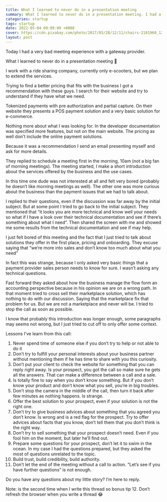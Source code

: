 ```yaml
---
title: What I learned to never do in a presentation meeting 
summary: What I learned to never do in a presentation meeting. I had a very bad meeting experience with a gateway provider.
categories: startup
tags: startup
date: 2022-05-04 09:09:09 +0000
cover: https://cdn.pixabay.com/photo/2017/03/28/12/11/chairs-2181960_1280.jpg
layout: post
---
```


Today I had a very bad meeting experience with a gateway provider.

What I learned to never do in a presentation meeting 🧵 

I work with a ride sharing company, currently only e-scooters, but we plan to extend the services.

Trying to find a better pricing that fits with the business I got a recommendation with these guys. 
I search for their website and try to understand if they have what we need.

Tokenized payments with pre authorization and partial capture. 
On their website they presents a POS payment solution and a very basic solution for e-commerce.

Nothing more about what I was looking for. In the developer documentation was specified more features, but not on the main website. 
The pricing as well don’t include the online payment solutions.

Because it was a recommendation I send an email presenting myself and ask for more details.

They replied to schedule a meeting first in the morning, 10am (not a big fan of morning meetings). 
The meeting started, I make a short introduction about the services offered by the business and the use cases.

In this time one dude was not interested at all and felt very bored (probably he doesn’t like morning meetings as well). 
The other one was more curious about the business than the payment issues that we had to talk about.

I replied to their questions, even if the discussion was far away by the initial subject. But at some point I tried to go back to the initial subject. 
They mentioned that “it looks you are more technical and know well your needs so what if I have a look over their technical documentation and see if there’s something about what I need”. 
Then shared the screen with me and showed me some results from the technical documentation and see if may help.

I just felt bored of this meeting and the fact that I just tried to talk about solutions they offer in the first place, pricing and onboarding. 
They excuse saying that “we’re more into sales and don’t know too much about what you need”

In fact this was strange, because I only asked very basic things that a payment provider sales person needs to know for sure. I wasn’t asking any technical questions. 

Fast forward they asked about how the business manage the flow form an accounting perspective because in his opinion we are on a wrong path. 
In that moment tried to cross sell their marketplace solution, which has nothing to do with our discussion. Saying that the marketplace fix that problem for us. But we are not a marketplace and never will be. 
I tried to stop the call as soon as possible.

I know that probably this introduction was longer enough, some paragraphs may seems not wrong, but I just tried to cut off to only offer some context.

Lessons I’ve learn from this call: 
1. Never spend time of someone else if you don’t try to help or not able to do it
2. Don’t try to fulfill your personal interests about your business partner without mentioning them if he has time to share with you this curiosity. 
3. Don’t put your client to check the website for something that you can reply right away. Is your prospect, you got the call so make sure he gets all the answers. That can make a difference between a call and a sale. 
4. Is totally fine to say when you don’t know something. But if you don’t know your product and don’t know what you sell, you’re in big troubles.
5. Don’t stop the camera in the middle of the call, then turn it back after few minutes as nothing happens. Is strange. 
6. Offer the best solution to your prospect, even if your solution is not the right one. 
7. Don’t try to give business advices about something that you agreed you don’t know. Is wrong and is a red flag for the prospect. Try to offer advices about facts that you know, don’t tell them that you don’t think is the right way. 
8. Don’t try to sell something that your prospect doesn’t need. Even if you fool him on the moment, but later he’ll find out. 
9. Prepare some questions for your prospect, don’t let it to swim in the ocean. In my case I had the questions prepared, but they asked the most of questions unrelated to the topic.
10. Build trust, build credibility, build authority. 
11. Don’t let the end of the meeting without a call to action. “Let’s see if you have further questions” is not enough. 

Do you have any questions about my little story? I’m here to reply.

Note: is the second time when I write this thread so bonus tip
12. Don’t refresh the browser when you write a thread 😂 
